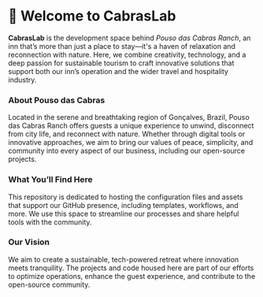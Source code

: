 # 🐐 Welcome to CabrasLab

**CabrasLab** is the development space behind _Pouso das Cabras Ranch_, an inn that’s more than just a place to stay—it's a haven of relaxation and reconnection with nature.
Here, we combine creativity, technology, and a deep passion for sustainable tourism to craft innovative solutions that support both our inn’s operation and the wider travel and hospitality industry.

### About Pouso das Cabras
Located in the serene and breathtaking region of Gonçalves, Brazil, Pouso das Cabras Ranch offers guests a unique experience to unwind, disconnect from city life, and reconnect with nature.
Whether through digital tools or innovative approaches, we aim to bring our values of peace, simplicity, and community into every aspect of our business, including our open-source projects.

### What You’ll Find Here
This repository is dedicated to hosting the configuration files and assets that support our GitHub presence, including templates, workflows, and more.
We use this space to streamline our processes and share helpful tools with the community.

### Our Vision
We aim to create a sustainable, tech-powered retreat where innovation meets tranquility.
The projects and code housed here are part of our efforts to optimize operations, enhance the guest experience, and contribute to the open-source community.
